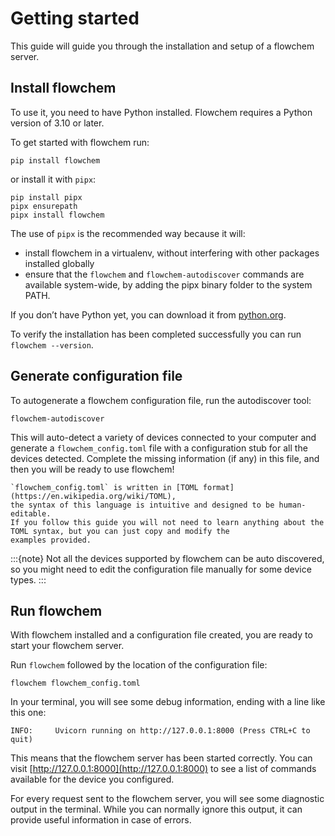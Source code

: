 # Getting started

This guide will guide you through the installation and setup of a flowchem server.



## Install flowchem
To use it, you need to have Python installed. Flowchem requires a Python version of 3.10 or later.

To get started with flowchem run:
```shell
pip install flowchem
```
or install it with `pipx`:
```shell
pip install pipx
pipx ensurepath
pipx install flowchem
```

The use of `pipx` is the recommended way because it will:
* install flowchem in a virtualenv, without interfering with other packages installed globally
* ensure that the `flowchem` and `flowchem-autodiscover` commands are available system-wide, by adding the pipx binary
  folder to the system PATH.

If you don’t have Python yet, you can download it from [python.org](https://www.python.org/downloads/).

To verify the installation has been completed successfully you can run `flowchem --version`.

## Generate configuration file
To autogenerate a flowchem configuration file, run the autodiscover tool:
```shell
flowchem-autodiscover
```
This will auto-detect a variety of devices connected to your computer and generate a `flowchem_config.toml` file with a
configuration stub for all the devices detected.
Complete the missing information (if any) in this file, and then you will be ready to use flowchem!

```{note}
`flowchem_config.toml` is written in [TOML format](https://en.wikipedia.org/wiki/TOML),
the syntax of this language is intuitive and designed to be human-editable.
If you follow this guide you will not need to learn anything about the TOML syntax, but you can just copy and modify the
examples provided.
```

:::{note}
Not all the devices supported by flowchem can be auto discovered, so you might need to edit the configuration
file manually for some device types.
:::

## Run flowchem
With flowchem installed and a configuration file created, you are ready to start your flowchem server.

Run `flowchem` followed by the location of the configuration file:
```shell
flowchem flowchem_config.toml
```

In your terminal, you will see some debug information, ending with a line like this one:
```shell
INFO:     Uvicorn running on http://127.0.0.1:8000 (Press CTRL+C to quit)
```

This means that the flowchem server has been started correctly.
You can visit [http://127.0.0.1:8000](http://127.0.0.1:8000) to see a list of commands available for the device you
configured.

For every request sent to the flowchem server, you will see some diagnostic output in the terminal.
While you can normally ignore this output, it can provide useful information in case of errors.
